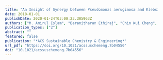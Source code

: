 ```yaml
---
title: "An Insight of Synergy between Pseudomonas aeruginosa and Klebsiella variicola in a Microbial Fuel Cell"
date: 2018-01-01
publishDate: 2020-01-24T03:00:23.305963Z
authors: ["M. Amirul Islam", "Baranitharan Ethiraj", "Chin Kui Cheng", "Abu Yousuf", "Md Maksudur Rahman Khan"]
publication_types: ["2"]
abstract: ""
featured: false
publication: "*ACS Sustainable Chemistry & Engineering*"
url_pdf: "https://doi.org/10.1021/acssuschemeng.7b04556"
doi: "10.1021/acssuschemeng.7b04556"
---
```


